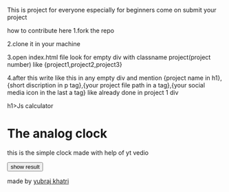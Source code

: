 This is project  for everyone especially for beginners
come on submit your project

how to contribute here
1.fork the repo

2.clone it in your machine

3.open index.html file look for empty div with classname project(project number) like {project1,project2,project3}



4.after this  write like this in any empty div  and mention {project name in h1}, {short discription in p tag},{your project file path in a tag},{your social media icon in the last a tag} like already done in project 1 div


 h1>Js calculator</h1>
<h1>The analog clock</h1>
 <p>this is the simple clock made with help of yt vedio </p>
<a href="./clock/clock.html"> <button >show result</button></a>
<p>made by <a href="https://www.facebook.com/salk.sipe">yubraj khatri</a></p>